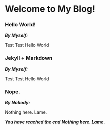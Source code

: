 # Welcome to My Blog!

### Hello World!
***By Myself:***

Test Test Hello World

### Jekyll + Markdown
***By Myself:***

Test Test Hello World

### Nope.
***By Nobody:***

Nothing here. Lame.


***You have reached the end***
***Nothing here. Lame.***

